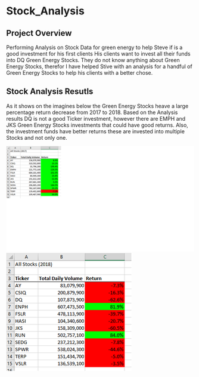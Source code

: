 # Stock_Analysis

## Project Overview
Performing Analysis on Stock Data for green energy to help Steve if  is a good investment for his first clients
His clients want to invest all their funds into DQ Green Energy Stocks.  They do not know anything about Green Energy Stocks, therefor I have helped Stive with an analysis for a handful of Green Energy Stocks to help his clients with a better chose.

## Stock Analysis Resutls
As it shows on the imagines below the Green Energy Stocks heave a large percentage return decrease from 2017 to 2018. Based on the Analysis results DQ is not a good Ticker investment, however there are EMPH and JKS Green Energy Stocks investments that could have good returns.  Also, the investment funds have better returns these are invested into multiple Stocks and not only one.

![this is an image](https://github.com/hildavaz/Stock_Analysis/blob/main/Resources/VBA_Challenge_2017.png)![this is an image](https://github.com/hildavaz/Stock_Analysis/blob/main/Resources/VBA_Challenge_2018.png)

